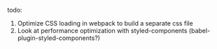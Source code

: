 todo:
1. Optimize CSS loading in webpack to build a separate css file
2. Look at performance optimization with styled-components (babel-plugin-styled-components?)
